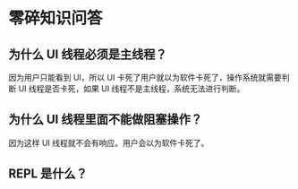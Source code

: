 # 零碎知识问答
<p id="b8RyBPyRLBguMK3q5iRwAH">

## 为什么 UI 线程必须是主线程？

</p>

<p id="cBmXCfTMPUcSvV5goHgfa9">

因为用户只能看到 UI，所以 UI 卡死了用户就以为软件卡死了，操作系统就需要判断 UI 线程是否卡死，如果 UI 线程不是主线程，系统无法进行判断。

</p>

<p id="4PzYY9oKFa72bYBo6vTxB9">

## 为什么 UI 线程里面不能做阻塞操作？

</p>

<p id="hQ5uMYgjbDxJK6t6cdXmam">

因为这样 UI 线程就不会有响应。用户会以为软件卡死了。

</p>

<p id="f87Kp2bbGZPSNCP8P3pjAD">

## REPL 是什么？

</p>

<p id="dyei9AutXv6Eycr3wnz8kq">



</p>
